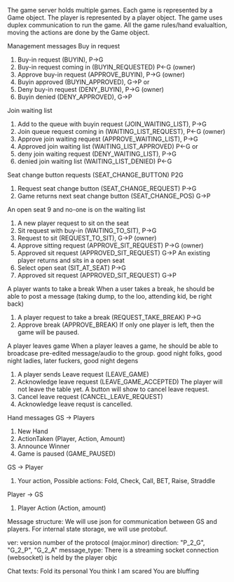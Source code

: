 The game server holds multiple games. Each game is represented by a Game object. The player
is represented by a player object. The game uses duplex communication to run the game. All
the game rules/hand evalualtion, moving the actions are done by the Game object.

Management messages
Buy in request
1. Buy-in request (BUYIN), P->G
2. Buy-in request coming in (BUYIN_REQUESTED) P<-G (owner)
3. Approve buy-in request (APPROVE_BUYIN), P->G (owner) 
4. Buyin approved (BUYIN_APPROVED), G->P
 or
3. Deny buy-in request (DENY_BUYIN), P->G (owner) 
4. Buyin denied (DENY_APPROVED), G->P


Join waiting list
1. Add to the queue with buyin request (JOIN_WAITING_LIST), P->G
2. Join queue request coming in (WAITING_LIST_REQUEST), P<-G (owner)
3. Approve join waiting request (APPROVE_WAITING_LIST), P->G
4. Approved join waiting list (WAITING_LIST_APPROVED) P<-G
or
3. deny join waiting request (DENY_WAITING_LIST), P->G
4. denied join waiting list (WAITING_LIST_DENIED) P<-G

Seat change button requests (SEAT_CHANGE_BUTTON) P2G
1. Request seat change button (SEAT_CHANGE_REQUEST) P->G
2. Game returns next seat change button (SEAT_CHANGE_POS) G->P

An open seat 9 and no-one is on the waiting list
1. A new player request to sit on the seat  
2. Sit request with buy-in (WAITING_TO_SIT), P->G 
3. Request to sit (REQUEST_TO_SIT), G->P (owner)
4. Approve sitting request (APPROVE_SIT_REQUEST) P->G (owner)
5. Approved sit request (APPROVED_SIT_REQUEST) G->P
An existing player returns and sits in a open seat
1. Select open seat (SIT_AT_SEAT) P->G
2. Approved sit request (APPROVED_SIT_REQUEST) G->P

A player wants to take a break
When a user takes a break, he should be able to post a message (taking dump, to the loo, attending kid, be right back)
1. A player request to take a break (REQUEST_TAKE_BREAK) P->G
2. Approve break (APPROVE_BREAK)
If only one player is left, then the game will be paused.

A player leaves game
When a player leaves a game, he should be able to broadcase pre-edited message/audio to the group.
good night folks, good night ladies, later fuckers, good night degens
1. A player sends Leave request (LEAVE_GAME)
2. Acknowledge leave request (LEAVE_GAME_ACCEPTED)
The player will not leave the table yet. A button will show to cancel leave request.
3. Cancel leave request (CANCEL_LEAVE_REQUEST)
4. Acknowledge leave requst is cancelled.

Hand messages
GS -> Players
1. New Hand
2. ActionTaken (Player, Action, Amount)
3. Announce Winner
4. Game is paused (GAME_PAUSED)

GS -> Player
1. Your action, Possible actions: Fold, Check, Call, BET, Raise, Straddle

Player -> GS
1. Player Action (Action, amount)

Message structure:
We will use json for communication between GS and players. For internal state storage, we will 
use protobuf.


ver: version number of the protocol (major.minor)
direction: "P_2_G", "G_2_P", "G_2_A"
message_type: 
There is a streaming socket connection (websocket) is
held by the player objc


Chat texts:
Fold its personal
You think I am scared
You are bluffing
